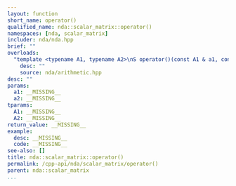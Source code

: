 ```yaml
---
layout: function
short_name: operator()
qualified_name: nda::scalar_matrix::operator()
namespaces: [nda, scalar_matrix]
includer: nda/nda.hpp
brief: ""
overloads:
  "template <typename A1, typename A2>\nS operator()(const A1 & a1, const A2 & a2)  const":
    desc: ""
    source: nda/arithmetic.hpp
desc: ""
params:
  a1: __MISSING__
  a2: __MISSING__
tparams:
  A1: __MISSING__
  A2: __MISSING__
return_value: __MISSING__
example:
  desc: __MISSING__
  code: __MISSING__
see-also: []
title: nda::scalar_matrix::operator()
permalink: /cpp-api/nda/scalar_matrix/operator()
parent: nda::scalar_matrix
...
```


